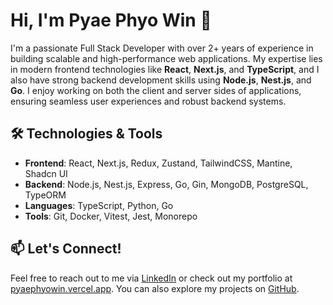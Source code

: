 # Hi, I'm Pyae Phyo Win 👋

I'm a passionate Full Stack Developer with over 2+ years of experience in building scalable and high-performance web applications. My expertise lies in modern frontend technologies like **React**, **Next.js**, and **TypeScript**, and I also have strong backend development skills using **Node.js**, **Nest.js**, and **Go**. I enjoy working on both the client and server sides of applications, ensuring seamless user experiences and robust backend systems.

## 🛠️ Technologies & Tools

- **Frontend**: React, Next.js, Redux, Zustand, TailwindCSS, Mantine, Shadcn UI
- **Backend**: Node.js, Nest.js, Express, Go, Gin, MongoDB, PostgreSQL, TypeORM
- **Languages**: TypeScript, Python, Go
- **Tools**: Git, Docker, Vitest, Jest, Monorepo

## 📫 Let's Connect!

Feel free to reach out to me via [LinkedIn](https://www.linkedin.com/in/pyae-phyo-win-762792246/) or check out my portfolio at [pyaephyowin.vercel.app](https://pyaephyowin.vercel.app). You can also explore my projects on [GitHub](https://github.com/pyaephyowinn).
